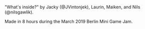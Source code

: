 "What's inside?" by Jacky (@JVintonjek), Laurin, Maiken, and Nils (@nilsgawlik).

Made in 8 hours during the March 2019 Berlin Mini Game Jam.